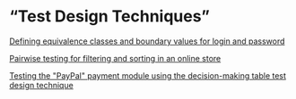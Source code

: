 # “Test Design Techniques”

[Defining equivalence classes and boundary values for login and password](https://docs.google.com/spreadsheets/d/1WHT9ynu_GgZ5eDkozLjU-Fo70EX-njdheYGdoX-YM-g/edit?usp=sharing)

[Pairwise testing for filtering and sorting in an online store](https://docs.google.com/spreadsheets/d/11xVWFEm2CtEuTaBOIGr90gps4uBUJRh4ArXKnIsYkq0/edit?usp=drive_link)

[Testing the "PayPal" payment module using the decision-making table test design technique](https://docs.google.com/spreadsheets/d/1nJEBr2ZeZ6DehxZq1yAMpW9YIS06hhsLJlEnTHGCviU/edit?usp=sharing) 
